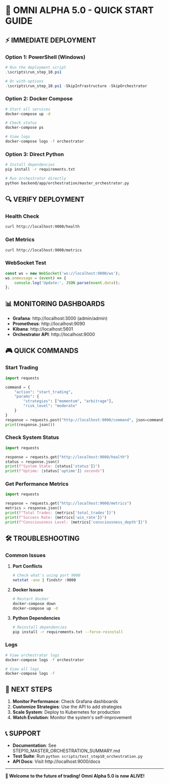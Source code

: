 # 🚀 OMNI ALPHA 5.0 - QUICK START GUIDE

## ⚡ **IMMEDIATE DEPLOYMENT**

### **Option 1: PowerShell (Windows)**
```powershell
# Run the deployment script
.\scripts\run_step_10.ps1

# Or with options
.\scripts\run_step_10.ps1 -SkipInfrastructure -SkipOrchestrator
```

### **Option 2: Docker Compose**
```bash
# Start all services
docker-compose up -d

# Check status
docker-compose ps

# View logs
docker-compose logs -f orchestrator
```

### **Option 3: Direct Python**
```bash
# Install dependencies
pip install -r requirements.txt

# Run orchestrator directly
python backend/app/orchestration/master_orchestrator.py
```

## 🔍 **VERIFY DEPLOYMENT**

### **Health Check**
```bash
curl http://localhost:9000/health
```

### **Get Metrics**
```bash
curl http://localhost:9000/metrics
```

### **WebSocket Test**
```javascript
const ws = new WebSocket('ws://localhost:9000/ws');
ws.onmessage = (event) => {
    console.log('Update:', JSON.parse(event.data));
};
```

## 📊 **MONITORING DASHBOARDS**

- **Grafana**: http://localhost:3000 (admin/admin)
- **Prometheus**: http://localhost:9090
- **Kibana**: http://localhost:5601
- **Orchestrator API**: http://localhost:9000

## 🎮 **QUICK COMMANDS**

### **Start Trading**
```python
import requests

command = {
    "action": "start_trading",
    "params": {
        "strategies": ["momentum", "arbitrage"],
        "risk_level": "moderate"
    }
}
response = requests.post("http://localhost:9000/command", json=command)
print(response.json())
```

### **Check System Status**
```python
import requests

response = requests.get("http://localhost:9000/health")
status = response.json()
print(f"System State: {status['status']}")
print(f"Uptime: {status['uptime']} seconds")
```

### **Get Performance Metrics**
```python
import requests

response = requests.get("http://localhost:9000/metrics")
metrics = response.json()
print(f"Total Trades: {metrics['total_trades']}")
print(f"Success Rate: {metrics['win_rate']}")
print(f"Consciousness Level: {metrics['consciousness_depth']}")
```

## 🛠️ **TROUBLESHOOTING**

### **Common Issues**

1. **Port Conflicts**
   ```bash
   # Check what's using port 9000
   netstat -ano | findstr :9000
   ```

2. **Docker Issues**
   ```bash
   # Restart Docker
   docker-compose down
   docker-compose up -d
   ```

3. **Python Dependencies**
   ```bash
   # Reinstall dependencies
   pip install -r requirements.txt --force-reinstall
   ```

### **Logs**
```bash
# View orchestrator logs
docker-compose logs -f orchestrator

# View all logs
docker-compose logs -f
```

## 🎯 **NEXT STEPS**

1. **Monitor Performance**: Check Grafana dashboards
2. **Customize Strategies**: Use the API to add strategies
3. **Scale System**: Deploy to Kubernetes for production
4. **Watch Evolution**: Monitor the system's self-improvement

## 📞 **SUPPORT**

- **Documentation**: See STEP10_MASTER_ORCHESTRATION_SUMMARY.md
- **Test Suite**: Run `python scripts/test_step10_orchestration.py`
- **API Docs**: Visit http://localhost:9000/docs

---

**🎉 Welcome to the future of trading! Omni Alpha 5.0 is now ALIVE!**
